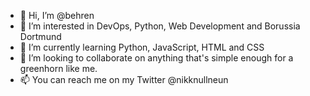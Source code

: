 - 👋 Hi, I’m @behren
- 👀 I’m interested in DevOps, Python, Web Development and Borussia Dortmund 
- 🌱 I’m currently learning Python, JavaScript, HTML and CSS 
- 💞️ I’m looking to collaborate on anything that's simple enough for a greenhorn like me.
- 📫 You can reach me on my Twitter @nikknullneun

<!---
behren/behren is a ✨ special ✨ repository because its `README.md` (this file) appears on your GitHub profile.
You can click the Preview link to take a look at your changes.
--->
